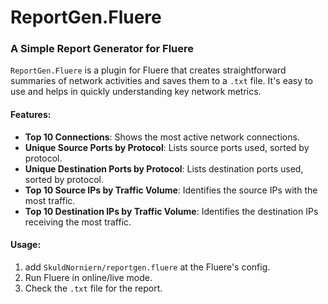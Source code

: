# ReportGen.Fluere
### A Simple Report Generator for Fluere

`ReportGen.Fluere` is a plugin for Fluere that creates straightforward summaries of network activities and saves them to a `.txt` file. It's easy to use and helps in quickly understanding key network metrics.

#### Features:
- **Top 10 Connections**: Shows the most active network connections.
- **Unique Source Ports by Protocol**: Lists source ports used, sorted by protocol.
- **Unique Destination Ports by Protocol**: Lists destination ports used, sorted by protocol.
- **Top 10 Source IPs by Traffic Volume**: Identifies the source IPs with the most traffic.
- **Top 10 Destination IPs by Traffic Volume**: Identifies the destination IPs receiving the most traffic.

#### Usage:
1. add `SkuldNorniern/reportgen.fluere` at the Fluere's config.
2. Run Fluere in online/live mode.
3. Check the `.txt` file for the report.
